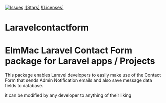 [![Issues](https://img.shields.io/badge/Code-Issues-red)](https://img.shields.io/github/issues/ElmMac/Laravelcontactform)
[![Stars]](https://img.shields.io/github/stars/ElmMac/Laravelcontactform)
[![Licenses]](https://img.shields.io/github/license/ElmMac/Laravelcontactform)




# Laravelcontactform
# ElmMac Laravel Contact Form package for Laravel apps / Projects 

This package enables Laravel developers to easily make use of the Contact Form that sends Admin Notification emails and also save message data fields to database.

it can be modified by any developer to anything of their liking
